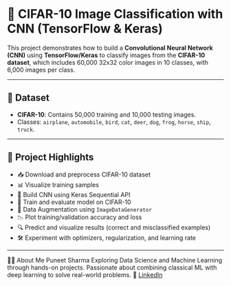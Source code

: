 # 🧠 CIFAR-10 Image Classification with CNN (TensorFlow & Keras)

This project demonstrates how to build a **Convolutional Neural Network (CNN)** using **TensorFlow/Keras** to classify images from the **CIFAR-10 dataset**, which includes 60,000 32x32 color images in 10 classes, with 6,000 images per class.

---

## 📂 Dataset

- **CIFAR-10**: Contains 50,000 training and 10,000 testing images.
- Classes: `airplane`, `automobile`, `bird`, `cat`, `deer`, `dog`, `frog`, `horse`, `ship`, `truck`.

---

## 🚀 Project Highlights

- 📥 Download and preprocess CIFAR-10 dataset
- 📊 Visualize training samples
- 🧱 Build CNN using Keras Sequential API
- 🔁 Train and evaluate model on CIFAR-10
- 🧪 Data Augmentation using `ImageDataGenerator`
- 📉 Plot training/validation accuracy and loss
- 🔍 Predict and visualize results (correct and misclassified examples)
- 🛠️ Experiment with optimizers, regularization, and learning rate

---

🙋‍♂️ About Me
Puneet Sharma
Exploring Data Science and Machine Learning through hands-on projects. Passionate about combining classical ML with deep learning to solve real-world problems.
🔗 [LinkedIn](https://www.linkedin.com/in/puneetsh/)
